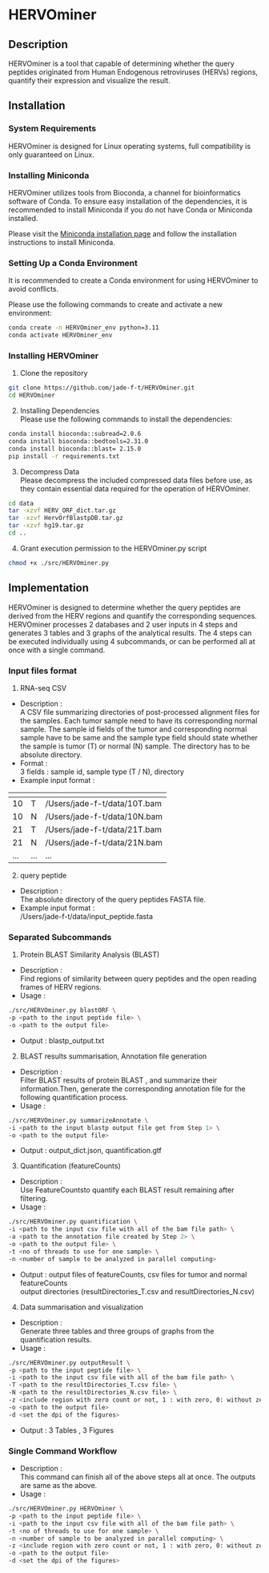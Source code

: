 # HERVOminer

## Description
HERVOminer is a tool that capable of determining whether the query peptides originated from Human Endogenous retroviruses (HERVs) regions, quantify their expression and visualize the result.

## Installation

### System Requirements
HERVOminer is designed for Linux operating systems, full compatibility is only guaranteed on Linux.

### Installing Miniconda

HERVOminer utilizes tools from Bioconda, a channel for bioinformatics software of Conda. To ensure easy installation of the dependencies, it is recommended to install Miniconda if you do not have Conda or Miniconda installed. 

Please visit the [Miniconda installation page](https://docs.conda.io/projects/miniconda/en/latest/miniconda-install.html) and follow the installation instructions to install Miniconda.

### Setting Up a Conda Environment
It is recommended to create a Conda environment for using HERVOminer to avoid conflicts. 

Please use the following commands to create and activate a new environment:

```bash
conda create -n HERVOminer_env python=3.11
conda activate HERVOminer_env
```

### Installing HERVOminer

1. Clone the repository
```bash
git clone https://github.com/jade-f-t/HERVOminer.git
cd HERVOminer
```

2. Installing Dependencies \
Please use the following commands to install the dependencies:

```bash
conda install bioconda::subread=2.0.6
conda install bioconda::bedtools=2.31.0
conda install bioconda::blast= 2.15.0
pip install -r requirements.txt
```

3. Decompress Data \
Please decompress the included compressed data files before use, as they contain essential data required for the operation of HERVOminer.

```bash
cd data 
tar -xzvf HERV_ORF_dict.tar.gz
tar -xzvf HervOrfBlastpDB.tar.gz
tar -xzvf hg19.tar.gz
cd ..
```

4. Grant execution permission to the HERVOminer.py script
```bash
chmod +x ./src/HERVOminer.py
```

## Implementation

HERVOminer is designed to determine whether the query peptides are derived from the HERV regions and quantify the corresponding sequences. HERVOminer processes 2 databases and 2 user inputs in 4 steps and generates 3 tables and 3 graphs of the analytical results. The 4 steps can be executed individually using 4 subcommands, or can be performed all at once with a single command.

### Input files format
1. RNA-seq CSV
- Description : \
A CSV file summarizing directories of post-processed alignment files for the samples.
Each tumor sample need to have its corresponding normal sample. The sample id fields of the tumor and corresponding normal sample have to be same and the sample type field should state whether the sample is tumor (T) or normal (N) sample. The directory has to be absolute directory.
- Format : \
3 fields : sample id, sample type (T / N), directory
- Example input format : 


| <!-- -->    | <!-- -->    | <!-- -->    |
|-------------|-------------|-------------|
| 10   | T   | /Users/jade-f-t/data/10T.bam   | 
| 10   | N   | /Users/jade-f-t/data/10N.bam   | 
| 21   | T   | /Users/jade-f-t/data/21T.bam   |
| 21   | N   | /Users/jade-f-t/data/21N.bam   |
| ...     | ...     | ...     |


2. query peptide 
- Description : \
The absolute directory of the query peptides FASTA file.
- Example input format : \
/Users/jade-f-t/data/input_peptide.fasta

### Separated Subcommands

1. Protein BLAST Similarity Analysis (BLAST)
- Description : \
Find regions of similarity between query peptides and the open reading frames of HERV regions. 
- Usage :
```bash
./src/HERVOminer.py blastORF \
-p <path to the input peptide file> \
-o <path to the output file>
```
- Output : blastp_output.txt

2. BLAST results summarisation, Annotation file generation
- Description : \
Filter BLAST results of protein BLAST , and summarize their information.Then, generate the corresponding annotation file for the following quantification process.
- Usage :
```bash
./src/HERVOminer.py summarizeAnnotate \
-i <path to the input blastp output file get from Step 1> \
-o <path to the output file>
```
- Output : output_dict.json, quantification.gtf

3. Quantification (featureCounts)
- Description : \
Use FeatureCountsto quantify each BLAST result remaining after filtering.
- Usage :
```bash
./src/HERVOminer.py quantification \
-i <path to the input csv file with all of the bam file path> \
-a <path to the annotation file created by Step 2> \
-o <path to the output file> \
-t <no of threads to use for one sample> \
-n <number of sample to be analyzed in parallel computing>
```
- Output : output files of featureCounts, csv files for tumor and normal featureCounts   
output directories (resultDirectories_T.csv and resultDirectories_N.csv)

4. Data summarisation and visualization
- Description : \
Generate three tables and three groups of graphs from the quantification results.
- Usage :
```bash
./src/HERVOminer.py outputResult \
-p <path to the input peptide file> \ 
-i <path to the input csv file with all of the bam file path> \ 
-T <path to the resultDirectories_T.csv file> \ 
-N <path to the resultDirectories_N.csv file> \ 
-z <include region with zero count or not, 1 : with zero, 0: without zero> \ 
-o <path to the output file>
-d <set the dpi of the figures>
```
- Output : 3 Tables , 3 Figures

### Single Command Workflow
- Description : \
This command can finish all of the above steps all at once. The outputs are same as the above.
- Usage :
```bash
./src/HERVOminer.py HERVOminer \
-p <path to the input peptide file> \ 
-i <path to the input csv file with all of the bam file path> \ 
-t <no of threads to use for one sample> \
-n <number of sample to be analyzed in parallel computing> \
-z <include region with zero count or not, 1 : with zero, 0: without zero> \ 
-o <path to the output file>
-d <set the dpi of the figures>
```


